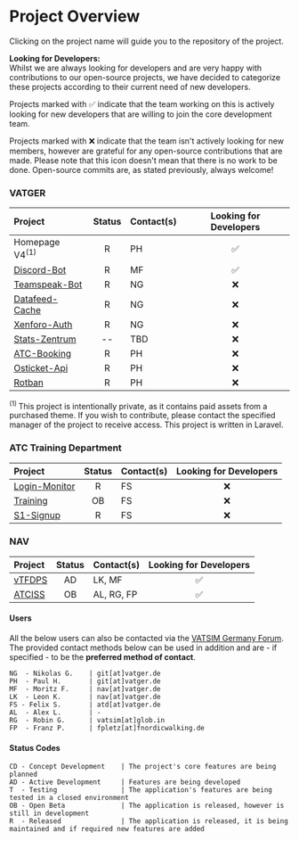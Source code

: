 <!-- START LINKS (these can be referenced in the document) -->

[VTFDPS]: https://github.com/vtfdps
[TC]: https://github.com/vatger/training
[ATCISS]: https://github.com/vatger/atciss
[LoginMonitor]: https://github.com/vatger/login-monitor
[DiscordBot]: https://github.com/vatger/discord-bot
[TsBot]: https://github.com/vatger/teamspeak-station-bot
[stats]: https://github.com/vatger/stats
[DfCache]: https://github.com/vatger/datafeed-cache
[XFAuth]: https://github.com/vatger/xenforo-auth
[S1Signup]: https://github.com/vatger/s1-signup
[AtcBooking]: https://github.com/vatger/atc-booking
[osticket-api]: https://github.com/vatger/osticket_api
[rotban]: https://github.com/vatger/rotban

<!-- END LINKS -->

# Project Overview

Clicking on the project name will guide you to the repository of the project.

**Looking for Developers:** <br/>
Whilst we are always looking for developers and are very happy with contributions to our open-source projects, we have
decided to categorize these projects according to their current need of new developers.

Projects marked with ✅ indicate
that the team working on this is actively looking for new developers that are willing to join the core development team.

Projects marked with ❌ indicate that the team isn't actively looking for new members, however are grateful for any open-source
contributions that are made. Please note that this icon doesn't mean that there is no work to be done. Open-source commits are, as stated previously, always welcome!

### VATGER

| Project                      | Status | Contact(s) | Looking for Developers |
| :--------------------------- | :----: | :--------- | :--------------------: |
| Homepage V4<sup>(1) </sup>   |   R    | PH         |           ✅           |
| [Discord-Bot][DiscordBot]    |   R    | MF         |           ✅           |
| [Teamspeak-Bot][TsBot]       |   R    | NG         |           ❌           |
| [Datafeed-Cache][DfCache]    |   R    | NG         |           ❌           |
| [Xenforo-Auth][XFAuth]       |   R    | NG         |           ❌           |
| [Stats-Zentrum][stats]       |   --   | TBD        |           ❌           |
| [ATC-Booking][AtcBooking]    |   R    | PH         |           ❌           |
| [Osticket-Api][osticket-api] |   R    | PH         |           ❌           |
| [Rotban][rotban]             |   R    | PH         |           ❌           |

<sup>(1) </sup> This project is intentionally private, as it contains paid assets from a purchased theme.
If you wish to contribute, please contact the specified manager of the project to receive access.
This project is written in Laravel.

### ATC Training Department

| Project                       | Status | Contact(s) | Looking for Developers |
| :---------------------------- | :----: | :--------- | :--------------------: |
| [Login-Monitor][LoginMonitor] |   R    | FS         |           ❌           |
| [Training][TC]                |   OB   | FS         |           ❌           |
| [S1-Signup][S1Signup]         |   R    | FS         |           ❌           |

### NAV

| Project          | Status | Contact(s) | Looking for Developers |
| :--------------- | :----: | :--------- | :--------------------: |
| [vTFDPS][VTFDPS] |   AD   | LK, MF     |           ✅           |
| [ATCISS][ATCISS] |   OB   | AL, RG, FP |           ✅           |

<!-- ### Event

| Project      | Status | Contact(s) | Looking for Developers |
| :----------- | :----: | :--------- | :--------------------: | -->

#### Users

All the below users can also be contacted via the [VATSIM Germany Forum](https://board.vatsim-germany.org).
The provided contact methods below can be used in addition and are - if specified - to be the **preferred method of contact**.

```
NG  - Nikolas G.    | git[at]vatger.de
PH  - Paul H.       | git[at]vatger.de
MF  - Moritz F.     | nav[at]vatger.de
LK  - Leon K.       | nav[at]vatger.de
FS - Felix S.       | atd[at]vatger.de
AL  - Alex L.       | -
RG  - Robin G.      | vatsim[at]glob.in
FP  - Franz P.      | fpletz[at]fnordicwalking.de
```

#### Status Codes

```
CD - Concept Development    | The project's core features are being planned
AD - Active Development     | Features are being developed
T  - Testing                | The application's features are being tested in a closed environment
OB - Open Beta              | The application is released, however is still in development
R  - Released               | The application is released, it is being maintained and if required new features are added
```
